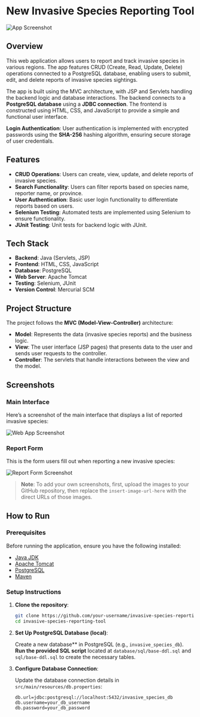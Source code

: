 # New Invasive Species Reporting Tool

![App Screenshot](https://github.com/thomaslui003/Invasive-Species-Reporting-Tool-/blob/main/simpleWebApp_wlui/interface2.jpg)

## Overview

This web application allows users to report and track invasive species in various regions. The app features CRUD (Create, Read, Update, Delete) operations connected to a PostgreSQL database, enabling users to submit, edit, and delete reports of invasive species sightings. 

The app is built using the MVC architecture, with JSP and Servlets handling the backend logic and database interactions. The backend connects to a **PostgreSQL database** using a **JDBC connection**. The frontend is constructed using HTML, CSS, and JavaScript to provide a simple and functional user interface.

**Login Authentication**: User authentication is implemented with encrypted passwords using the **SHA-256** hashing algorithm, ensuring secure storage of user credentials.

## Features

- **CRUD Operations**: Users can create, view, update, and delete reports of invasive species.
- **Search Functionality**: Users can filter reports based on species name, reporter name, or province.
- **User Authentication**: Basic user login functionality to differentiate reports based on users.
- **Selenium Testing**: Automated tests are implemented using Selenium to ensure functionality.
- **JUnit Testing**: Unit tests for backend logic with JUnit.

## Tech Stack

- **Backend**: Java (Servlets, JSP)
- **Frontend**: HTML, CSS, JavaScript
- **Database**: PostgreSQL
- **Web Server**: Apache Tomcat
- **Testing**: Selenium, JUnit
- **Version Control**: Mercurial SCM

## Project Structure

The project follows the **MVC (Model-View-Controller)** architecture:

- **Model**: Represents the data (invasive species reports) and the business logic.
- **View**: The user interface (JSP pages) that presents data to the user and sends user requests to the controller.
- **Controller**: The servlets that handle interactions between the view and the model.

## Screenshots

### Main Interface

Here’s a screenshot of the main interface that displays a list of reported invasive species:

![Web App Screenshot](insert-image-url-here)

### Report Form

This is the form users fill out when reporting a new invasive species:

![Report Form Screenshot](insert-image-url-here)

> **Note**: To add your own screenshots, first, upload the images to your GitHub repository, then replace the `insert-image-url-here` with the direct URLs of those images.

## How to Run

### Prerequisites

Before running the application, ensure you have the following installed:

- [Java JDK](https://www.oracle.com/java/technologies/javase-jdk11-downloads.html)
- [Apache Tomcat](https://tomcat.apache.org/)
- [PostgreSQL](https://www.postgresql.org/)
- [Maven](https://maven.apache.org/)

### Setup Instructions

1. **Clone the repository**:
   ```bash
   git clone https://github.com/your-username/invasive-species-reporting-tool.git
   cd invasive-species-reporting-tool

2. **Set Up PostgreSQL Database (local)**:

   Create a new database** in PostgreSQL (e.g., `invasive_species_db`).
   **Run the provided SQL script** located at `database/sql/base-ddl.sql` and `sql/base-ddl.sql` to create the necessary tables.

4. **Configure Database Connection**:

   Update the database connection details in `src/main/resources/db.properties`:
   ```properties
   db.url=jdbc:postgresql://localhost:5432/invasive_species_db
   db.username=your_db_username
   db.password=your_db_password
